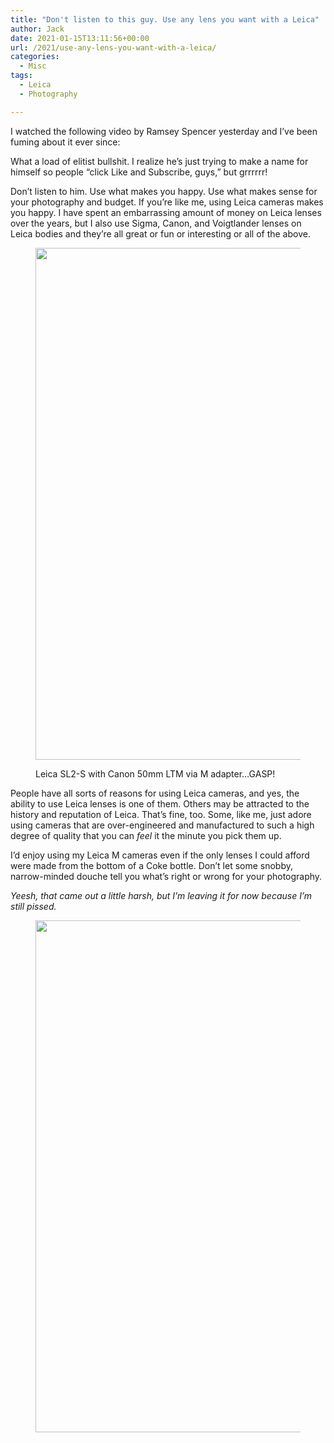 ```yaml
---
title: "Don't listen to this guy. Use any lens you want with a Leica"
author: Jack
date: 2021-01-15T13:11:56+00:00
url: /2021/use-any-lens-you-want-with-a-leica/
categories:
  - Misc
tags:
  - Leica
  - Photography

---
```

<!--kg-card-begin: html-->I watched the following video by Ramsey Spencer yesterday and I&#8217;ve been fuming about it ever since:<figure class="wp-block-embed is-type-rich is-provider-embed-handler wp-block-embed-embed-handler wp-embed-aspect-16-9 wp-has-aspect-ratio"> 

<div class="wp-block-embed__wrapper">
  <div class="jetpack-video-wrapper">
  </div>
</div></figure> 

What a load of elitist bullshit. I realize he&#8217;s just trying to make a name for himself so people &#8220;click Like and Subscribe, guys,&#8221; but grrrrrr!

Don&#8217;t listen to him. Use what makes you happy. Use what makes sense for your photography and budget. If you&#8217;re like me, using Leica cameras makes you happy. I have spent an embarrassing amount of money on Leica lenses over the years, but I also use Sigma, Canon, and Voigtlander lenses on Leica bodies and they&#8217;re all great or fun or interesting or all of the above.<figure class="wp-block-image size-large kg-card kg-image-card kg-card-hascaption">

<img loading="lazy" width="1024" height="819" src="https://new.copingmechanism.com/wp-content/uploads/2021/03/R0000907-1024x819.jpg" alt="" class="wp-image-137" srcset="/content/images/wordpress/2021/03/R0000907-1024x819.jpg 1024w, /content/images/wordpress/2021/03/R0000907-300x240.jpg 300w, /content/images/wordpress/2021/03/R0000907-768x614.jpg 768w, /content/images/wordpress/2021/03/R0000907-1536x1229.jpg 1536w, /content/images/wordpress/2021/03/R0000907-1200x960.jpg 1200w, /content/images/wordpress/2021/03/R0000907-1980x1584.jpg 1980w, /content/images/wordpress/2021/03/R0000907.jpg 2000w" sizes="(max-width: 1024px) 100vw, 1024px" /> <figcaption>Leica SL2-S with Canon 50mm LTM via M adapter&#8230;GASP!</figcaption></figure> 

People have all sorts of reasons for using Leica cameras, and yes, the ability to use Leica lenses is one of them. Others may be attracted to the history and reputation of Leica. That&#8217;s fine, too. Some, like me, just adore using cameras that are over-engineered and manufactured to such a high degree of quality that you can _feel_ it the minute you pick them up.

I&#8217;d enjoy using my Leica M cameras even if the only lenses I could afford were made from the bottom of a Coke bottle. Don&#8217;t let some snobby, narrow-minded douche tell you what&#8217;s right or wrong for your photography.

_Yeesh, that came out a little harsh, but I&#8217;m leaving it for now because I&#8217;m still pissed._<figure class="wp-block-image size-large kg-card kg-image-card">

<img loading="lazy" width="1024" height="819" src="https://new.copingmechanism.com/wp-content/uploads/2021/03/L1000157-1024x819.jpg" alt="" class="wp-image-134" srcset="/content/images/wordpress/2021/03/L1000157-1024x819.jpg 1024w, /content/images/wordpress/2021/03/L1000157-300x240.jpg 300w, /content/images/wordpress/2021/03/L1000157-768x614.jpg 768w, /content/images/wordpress/2021/03/L1000157-1536x1229.jpg 1536w, /content/images/wordpress/2021/03/L1000157-1200x960.jpg 1200w, /content/images/wordpress/2021/03/L1000157-1980x1584.jpg 1980w, /content/images/wordpress/2021/03/L1000157.jpg 2000w" sizes="(max-width: 1024px) 100vw, 1024px" /> </figure> 

<!--kg-card-end: html-->